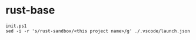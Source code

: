 # rust-base

```console
init.ps1
sed -i -r 's/rust-sandbox/<this project name>/g' ./.vscode/launch.json
```
